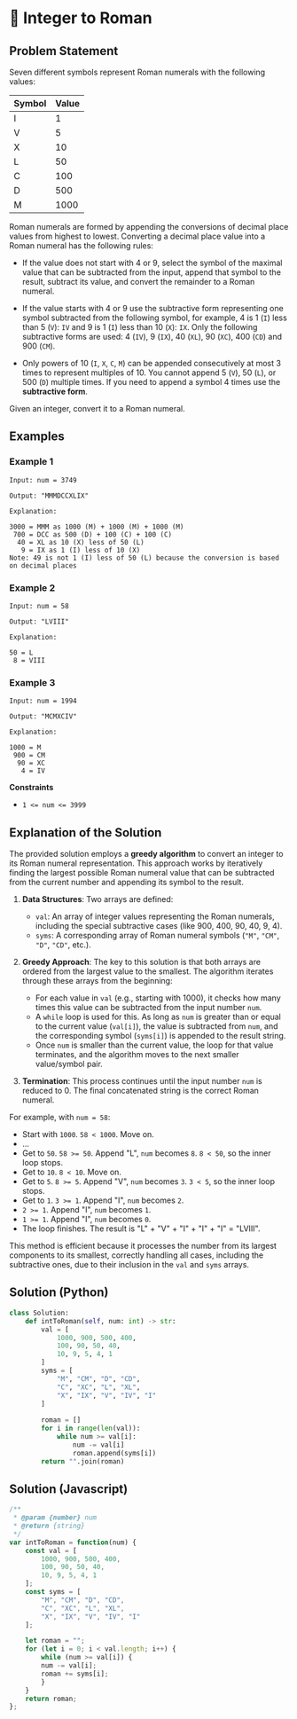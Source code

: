 # 🧮 Integer to Roman

## Problem Statement

Seven different symbols represent Roman numerals with the following values:

| Symbol | Value |
|--------|-------|
| I      | 1     |
| V      | 5     |
| X      | 10    |
| L      | 50    |
| C      | 100   |
| D      | 500   |
| M      | 1000  |

Roman numerals are formed by appending the conversions of decimal place values from highest to lowest. Converting a decimal place value into a Roman numeral has the following rules:

* If the value does not start with 4 or 9, select the symbol of the maximal value that can be subtracted from the input, append that symbol to the result, subtract its value, and convert the remainder to a Roman numeral.

* If the value starts with 4 or 9 use the subtractive form representing one symbol subtracted from the following symbol, for example, 4 is 1 (`I`) less than 5 (`V`): `IV` and 9 is 1 (`I`) less than 10 (`X`): `IX`. Only the following subtractive forms are used: 4 (`IV`), 9 (`IX`), 40 (`XL`), 90 (`XC`), 400 (`CD`) and 900 (`CM`).

* Only powers of 10 (`I`, `X`, `C`, `M`) can be appended consecutively at most 3 times to represent multiples of 10. You cannot append 5 (`V`), 50 (`L`), or 500 (`D`) multiple times. If you need to append a symbol 4 times use the **subtractive form**.

Given an integer, convert it to a Roman numeral.

## Examples

### Example 1
```code
Input: num = 3749

Output: "MMMDCCXLIX"

Explanation:

3000 = MMM as 1000 (M) + 1000 (M) + 1000 (M)
 700 = DCC as 500 (D) + 100 (C) + 100 (C)
  40 = XL as 10 (X) less of 50 (L)
   9 = IX as 1 (I) less of 10 (X)
Note: 49 is not 1 (I) less of 50 (L) because the conversion is based on decimal places
```

### Example 2
```code
Input: num = 58

Output: "LVIII"

Explanation:

50 = L
 8 = VIII
```

### Example 3
```code
Input: num = 1994

Output: "MCMXCIV"

Explanation:

1000 = M
 900 = CM
  90 = XC
   4 = IV
```

**Constraints**

* `1 <= num <= 3999`

## Explanation of the Solution

The provided solution employs a **greedy algorithm** to convert an integer to its Roman numeral representation. This approach works by iteratively finding the largest possible Roman numeral value that can be subtracted from the current number and appending its symbol to the result.

1.  **Data Structures**: Two arrays are defined:
    *   `val`: An array of integer values representing the Roman numerals, including the special subtractive cases (like 900, 400, 90, 40, 9, 4).
    *   `syms`: A corresponding array of Roman numeral symbols (`"M"`, `"CM"`, `"D"`, `"CD"`, etc.).

2.  **Greedy Approach**: The key to this solution is that both arrays are ordered from the largest value to the smallest. The algorithm iterates through these arrays from the beginning:
    *   For each value in `val` (e.g., starting with 1000), it checks how many times this value can be subtracted from the input number `num`.
    *   A `while` loop is used for this. As long as `num` is greater than or equal to the current value (`val[i]`), the value is subtracted from `num`, and the corresponding symbol (`syms[i]`) is appended to the result string.
    *   Once `num` is smaller than the current value, the loop for that value terminates, and the algorithm moves to the next smaller value/symbol pair.

3.  **Termination**: This process continues until the input number `num` is reduced to 0. The final concatenated string is the correct Roman numeral.

For example, with `num = 58`:
- Start with `1000`. `58 < 1000`. Move on.
- ...
- Get to `50`. `58 >= 50`. Append "L", `num` becomes `8`. `8 < 50`, so the inner loop stops.
- Get to `10`. `8 < 10`. Move on.
- Get to `5`. `8 >= 5`. Append "V", `num` becomes `3`. `3 < 5`, so the inner loop stops.
- Get to `1`. `3 >= 1`. Append "I", `num` becomes `2`.
- `2 >= 1`. Append "I", `num` becomes `1`.
- `1 >= 1`. Append "I", `num` becomes `0`.
- The loop finishes. The result is "L" + "V" + "I" + "I" + "I" = "LVIII".

This method is efficient because it processes the number from its largest components to its smallest, correctly handling all cases, including the subtractive ones, due to their inclusion in the `val` and `syms` arrays.

## Solution (Python)
```python
class Solution:
    def intToRoman(self, num: int) -> str:
        val = [
            1000, 900, 500, 400,
            100, 90, 50, 40,
            10, 9, 5, 4, 1
        ]
        syms = [
            "M", "CM", "D", "CD",
            "C", "XC", "L", "XL",
            "X", "IX", "V", "IV", "I"
        ]
        
        roman = []
        for i in range(len(val)):
            while num >= val[i]:
                num -= val[i]
                roman.append(syms[i])
        return "".join(roman)
```

## Solution (Javascript)
```javascript
/**
 * @param {number} num
 * @return {string}
 */
var intToRoman = function(num) {
    const val = [
        1000, 900, 500, 400,
        100, 90, 50, 40,
        10, 9, 5, 4, 1
    ];
    const syms = [
        "M", "CM", "D", "CD",
        "C", "XC", "L", "XL",
        "X", "IX", "V", "IV", "I"
    ];

    let roman = "";
    for (let i = 0; i < val.length; i++) {
        while (num >= val[i]) {
        num -= val[i];
        roman += syms[i];
        }
    }
    return roman;
};
```